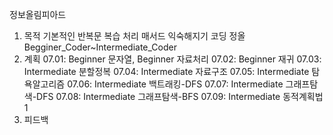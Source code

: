 정보올림피아드
1. 목적
기본적인 반복문 복습
처리 매서드 익숙해지기 코딩
정올 Begginer_Coder~Intermediate_Coder
2. 계획
07.01: Beginner 문자열, Beginner 자료처리
07.02: Beginner 재귀
07.03: Intermediate 분할정복
07.04: Intermediate 자료구조
07.05: Intermediate 탐욕알고리즘
07.06: Intermediate 백트래킹-DFS
07.07: Intermediate 그래프탐색-DFS
07.08: Intermediate 그래프탐색-BFS
07.09: Intermediate 동적계획법1
3. 피드백
